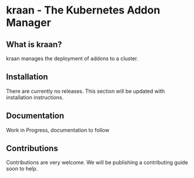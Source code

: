 # kraan - The Kubernetes Addon Manager

## What is kraan?

kraan manages the deployment of addons to a cluster.

## Installation

There are currently no releases. This section will be updated with installation instructions.

## Documentation

Work in Progress, documentation to follow 

## Contributions

Contributions are very welcome. We will be publishing a contributing guide soon to help.
